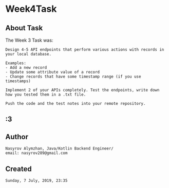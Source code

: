 # Week4Task
## About Task
The Week 3 Task was:
```
Design 4-5 API endpoints that perform various actions with records in your local database.

Examples:
- Add a new record
- Update some attribute value of a record
- Change records that have some timestamp range (if you use timestamps)

Implement 2 of your APIs completely. Test the endpoints, write down how you tested them in a .txt file.

Push the code and the test notes into your remote repository.
```
## :3
## Author 
```
Nasyrov Alymzhan, Java/Kotlin Backend Engineer/
email: nasyrov289@gmail.com
```
## Created
```
Sunday, 7 July, 2019, 23:35
```
